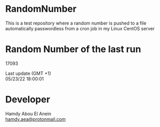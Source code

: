 # RandomNumber    
This is a test repository where a random number is pushed to a file automatically passwordless from a cron job in my Linux CentOS server    
# Random Number of the last run   
17093
      
Last update (GMT +1)    
05/23/22 18:00:01
# Developer    
Hamdy Abou El Anein   
hamdy.aea@protonmail.com
